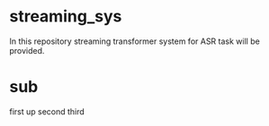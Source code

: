# streaming_sys

In this repository streaming transformer system for ASR task will be provided.

# sub
first up
second
third